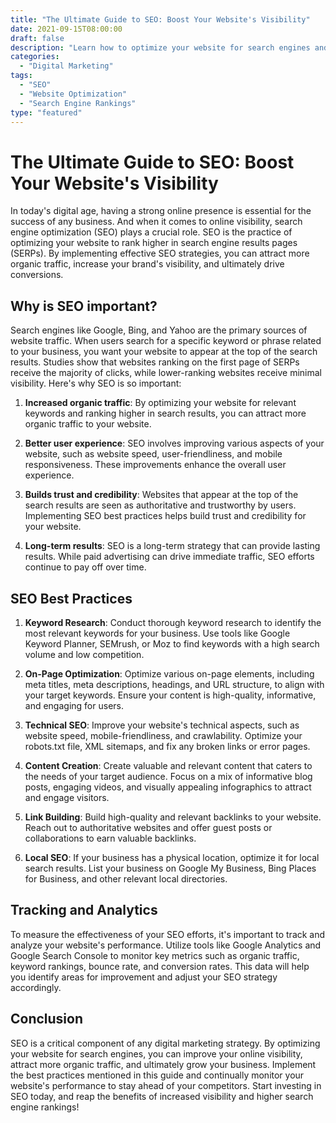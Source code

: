 ```yaml
---
title: "The Ultimate Guide to SEO: Boost Your Website's Visibility"
date: 2021-09-15T08:00:00
draft: false
description: "Learn how to optimize your website for search engines and improve your online visibility."
categories:
  - "Digital Marketing"
tags:
  - "SEO"
  - "Website Optimization"
  - "Search Engine Rankings"
type: "featured"
---
```


# The Ultimate Guide to SEO: Boost Your Website's Visibility

In today's digital age, having a strong online presence is essential for the success of any business. And when it comes to online visibility, search engine optimization (SEO) plays a crucial role. SEO is the practice of optimizing your website to rank higher in search engine results pages (SERPs). By implementing effective SEO strategies, you can attract more organic traffic, increase your brand's visibility, and ultimately drive conversions. 

## Why is SEO important?

Search engines like Google, Bing, and Yahoo are the primary sources of website traffic. When users search for a specific keyword or phrase related to your business, you want your website to appear at the top of the search results. Studies show that websites ranking on the first page of SERPs receive the majority of clicks, while lower-ranking websites receive minimal visibility. Here's why SEO is so important:

1. **Increased organic traffic**: By optimizing your website for relevant keywords and ranking higher in search results, you can attract more organic traffic to your website.

2. **Better user experience**: SEO involves improving various aspects of your website, such as website speed, user-friendliness, and mobile responsiveness. These improvements enhance the overall user experience.

3. **Builds trust and credibility**: Websites that appear at the top of the search results are seen as authoritative and trustworthy by users. Implementing SEO best practices helps build trust and credibility for your website.

4. **Long-term results**: SEO is a long-term strategy that can provide lasting results. While paid advertising can drive immediate traffic, SEO efforts continue to pay off over time.

## SEO Best Practices

1. **Keyword Research**: Conduct thorough keyword research to identify the most relevant keywords for your business. Use tools like Google Keyword Planner, SEMrush, or Moz to find keywords with a high search volume and low competition.

2. **On-Page Optimization**: Optimize various on-page elements, including meta titles, meta descriptions, headings, and URL structure, to align with your target keywords. Ensure your content is high-quality, informative, and engaging for users.

3. **Technical SEO**: Improve your website's technical aspects, such as website speed, mobile-friendliness, and crawlability. Optimize your robots.txt file, XML sitemaps, and fix any broken links or error pages.

4. **Content Creation**: Create valuable and relevant content that caters to the needs of your target audience. Focus on a mix of informative blog posts, engaging videos, and visually appealing infographics to attract and engage visitors.

5. **Link Building**: Build high-quality and relevant backlinks to your website. Reach out to authoritative websites and offer guest posts or collaborations to earn valuable backlinks. 

6. **Local SEO**: If your business has a physical location, optimize it for local search results. List your business on Google My Business, Bing Places for Business, and other relevant local directories.

## Tracking and Analytics

To measure the effectiveness of your SEO efforts, it's important to track and analyze your website's performance. Utilize tools like Google Analytics and Google Search Console to monitor key metrics such as organic traffic, keyword rankings, bounce rate, and conversion rates. This data will help you identify areas for improvement and adjust your SEO strategy accordingly.

## Conclusion

SEO is a critical component of any digital marketing strategy. By optimizing your website for search engines, you can improve your online visibility, attract more organic traffic, and ultimately grow your business. Implement the best practices mentioned in this guide and continually monitor your website's performance to stay ahead of your competitors. Start investing in SEO today, and reap the benefits of increased visibility and higher search engine rankings!
